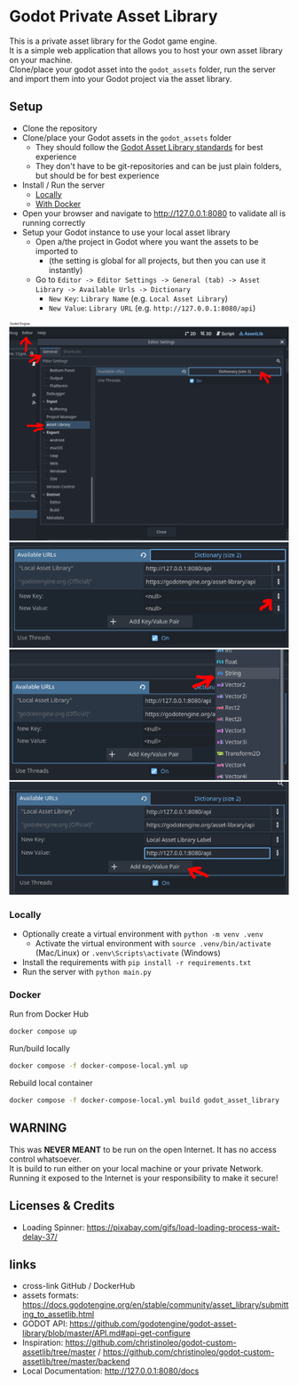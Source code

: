 # Godot Private Asset Library

This is a private asset library for the Godot game engine.  
It is a simple web application that allows you to host your own asset library on your machine.  
Clone/place your godot asset into the `godot_assets` folder, run the server and import them into your Godot project via the asset library.    

## Setup

* Clone the repository 
* Clone/place your Godot assets in the `godot_assets` folder
  * They should follow the [Godot Asset Library standards](https://docs.godotengine.org/en/stable/community/asset_library/submitting_to_assetlib.html) for best experience 
  * They don't have to be git-repositories and can be just plain folders, but should be for best experience
* Install / Run the server
  * [Locally](#Locally)
  * [With Docker](#Docker)
* Open your browser and navigate to http://127.0.0.1:8080 to validate all is running correctly
* Setup your Godot instance to use your local asset library
  * Open a/the project in Godot where you want the assets to be imported to
    * (the setting is global for all projects, but then you can use it instantly)
  * Go to `Editor -> Editor Settings -> General (tab) -> Asset Library -> Available Urls -> Dictionary`
    * `New Key`: `Library Name` (e.g. `Local Asset Library`)
    * `New Value`: `Library URL` (e.g. `http://127.0.0.1:8080/api`)


![Open Editor Settings](/github_assets/add_asset_library_1.png "Open Editor Settings")
![Open Dictionary](/github_assets/add_asset_library_2.png "Open Dictionary")
![Add type String](/github_assets/add_asset_library_3.png "Add type String")
![Add Key-Value pair](/github_assets/add_asset_library_4.png "Add Key-Value pair")


### Locally

* Optionally create a virtual environment with `python -m venv .venv`
  * Activate the virtual environment with `source .venv/bin/activate` (Mac/Linux) or `.venv\Scripts\activate` (Windows)
* Install the requirements with `pip install -r requirements.txt`
* Run the server with `python main.py`

### Docker

Run from Docker Hub
```bash
docker compose up
```

Run/build locally
```bash
docker compose -f docker-compose-local.yml up
```
Rebuild local container
```bash
docker compose -f docker-compose-local.yml build godot_asset_library
```

## WARNING

This was **NEVER MEANT** to be run on the open Internet. It has no access control whatsoever.  
It is build to run either on your local machine or your private Network.  
Running it exposed to the Internet is your responsibility to make it secure!

## Licenses & Credits

* Loading Spinner: https://pixabay.com/gifs/load-loading-process-wait-delay-37/

## links

* cross-link GitHub / DockerHub
* assets formats: https://docs.godotengine.org/en/stable/community/asset_library/submitting_to_assetlib.html
* GODOT API: https://github.com/godotengine/godot-asset-library/blob/master/API.md#api-get-configure
* Inspiration: https://github.com/christinoleo/godot-custom-assetlib/tree/master / https://github.com/christinoleo/godot-custom-assetlib/tree/master/backend
* Local Documentation: http://127.0.0.1:8080/docs
